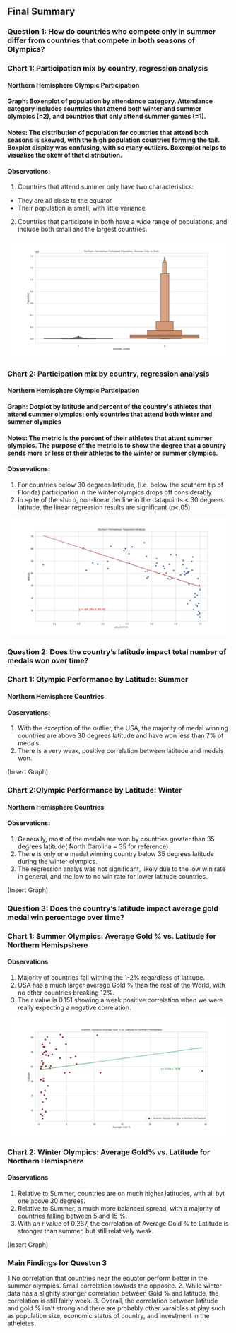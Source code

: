 ## Final Summary

### Question 1: How do countries who compete only in summer differ from countries that compete in both seasons of Olympics?


### Chart 1: Participation mix by country, regression analysis
#### Northern Hemisphere Olympic Participation
#### Graph: Boxenplot of population by attendance category. Attendance category includes countries that attend both winter and summer olympics (=2), and countries that only attend summer games (=1).
#### Notes: The distribution of population for countries that attend both seasons is skewed, with the high population countries forming the tail. Boxplot display was confusing, with so many outliers. Boxenplot helps to visualize the skew of that distribution.
#### Observations: 
1. Countries that attend summer only have two characteristics:
* They are all close to the equator
* Their population is small, with little variance
2. Countries that participate in both have a wide range of populations, and include both small and the largest countries.  

![Participation mix by country](output/northern_output7.png)


### Chart 2: Participation mix by country, regression analysis
#### Northern Hemisphere Olympic Participation
#### Graph: Dotplot by latitude and percent of the country's athletes that attend summer olympics; only countries that attend both winter and summer olympics
#### Notes: The metric is the percent of their athletes that attent summer olympics. The purpose of the metric is to show the degree that a country sends more or less of their athletes to the winter or summer olympics.
#### Observations: 
1. For countries below 30 degrees latitude, (i.e. below the southern tip of Florida) participation in the winter olympics drops off considerably
2. In spite of the sharp, non-linear decline in the datapoints < 30 degrees latitude, the linear regression results are significant (p<.05).

![Participation mix by country](output/northern_output2.png)


### Question 2: Does the country’s latitude impact total number of medals won over time?

### Chart 1: Olympic Performance by Latitude: Summer
#### Northern Hemisphere Countries

#### Observations:
1. With the exception of the outlier, the USA, the majority of medal winning countries are above 30 degrees latitude and have won less than 7% of medals.
2. There is a very weak, positive correlation between latitude and medals won.

(Insert Graph)

### Chart 2:Olympic Performance by Latitude: Winter
#### Northern Hemisphere Countries

#### Observations:
1. Generally, most of the medals are won by countries greater than 35 degrees latitude( North Carolina ~ 35 for reference)
2. There is only one medal winning country below 35 degrees latitude during the winter olympics.
3. The regression analys was not significant, likely due to the low win rate in general, and the low to no win rate for lower latitude countries.

(Insert Graph)


### Question 3: Does the country’s latitude impact average gold medal win percentage over time?

### Chart 1: Summer Olympics: Average Gold % vs. Latitude for Northern Hemispshere

#### Observations
1. Majority of countries fall withing the 1-2% regardless of latitude.
2. USA has a much larger average Gold % than the rest of the World, with no other countries breaking 12%.
3. The r value is 0.151 showing  a weak positive correlation when we were really expecting a negative correlation.

![Participation mix by country](output/summer_gold.png)

### Chart 2: Winter Olympics: Average Gold% vs. Latitude for Northern Hemisphere

#### Observations
1. Relative to Summer, countries are on much higher latitudes, with all byt one above 30 degrees.
2. Relative to Summer, a much more balanced spread, with a majority of countries falling between 5 and 15 %.
3. With an r value of 0.267, the correlation of Average Gold % to Latitude is stronger than summer, but still relatively weak.

(Insert Graph)


### Main Findings for Queston 3

1.No correlation that countries near the equator perform better in the summer olympics. Small correlation towards the opposite.
2. While winter data has a slighlty stronger correlation between Gold % and latitude, the correlation is still fairly week.
3. Overall, the correlation between latitude and gold % isn't strong and there are probably other varaibles at play such as population size, economic status of country, and investment in the atheletes.
